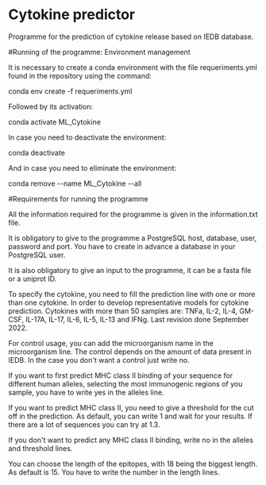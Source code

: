 # Cytokine predictor

Programme for the prediction of cytokine release based on IEDB database.  

#Running of the programme: Environment management

It is necessary to create a conda environment with the file requeriments.yml found in the repository using the command:

conda env create -f requeriments.yml

Followed by its activation:

conda activate ML_Cytokine

In case you need to deactivate the environment:

conda deactivate

And in case you need to eliminate the environment:

conda remove --name ML_Cytokine --all

#Requirements for running the programme

All the information required for the programme is given in the information.txt file. 

It is obligatory to give to the programme a PostgreSQL host, database, user, password and port. You have to create in advance a database in your PostgreSQL user.

It is also obligatory to give an input to the programme, it can be a fasta file or a uniprot ID. 

To specify the cytokine, you need to fill the prediction line with one or more than one cytokine. In order to develop representative models for cytokine prediction. Cytokines with more than 50 samples are: TNFa, IL-2, IL-4, GM-CSF, IL-17A, IL-17, IL-6, IL-5, IL-13 and IFNg. Last revision done September 2022. 

For control usage, you can add the microorganism name in the microorganism line. The control depends on the amount of data present in IEDB. In the case you don't want a control just write no. 

If you want to first predict MHC class II binding of your sequence for different human alleles, selecting the most immunogenic regions of you sample, you have to write yes in the alleles line. 

If you want to predict MHC class II, you need to give a threshold for the cut off in the prediction. As default, you can write 1 and wait for your results. If there are a lot of sequences you can try at 1.3. 

If you don't want to predict any MHC class II binding, write no in the  alleles and threshold lines. 

You can choose the length of the epitopes, with 18 being the biggest length. As default is 15. You have to write the number in the length lines. 


